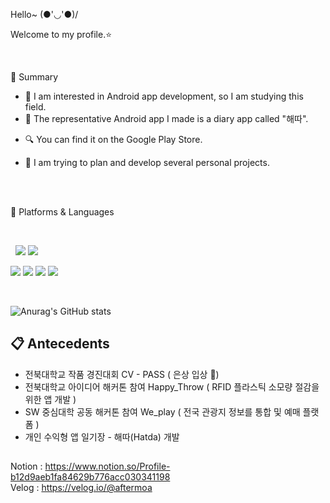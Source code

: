 Hello~ (●'◡'●)/

Welcome to my profile.⭐ 

<br/>
 
📝 Summary

- 🧰 I am interested in Android app development, so I am studying this field.
- 🎨 The representative Android app I made is a diary app called "해따".
* 🔍 You can find it on the Google Play Store.
- 🥽 I am trying to plan and develop several personal projects.

<br/>
<br/>

📌 Platforms & Languages

<br/>

&nbsp;&nbsp;<img src="https://img.shields.io/badge/Android-3DDC84?style=flat-square&logo=Android&logoColor=white"/> <img src = "https://img.shields.io/badge/Visual%20Studio%20Code-A566FF?style=flat-square&logo=Visual%20Studio%20Code&logoColor=#007ACC" />
 
<img src="https://img.shields.io/badge/Kotlin-7F52FF?style=flat-square&logo=Kotlin&logoColor=white"/> <img src="https://img.shields.io/badge/JAVA-007396?style=flat-square&logo=JAVA&logoColor=white"/> <img src="https://img.shields.io/badge/Notion-00599C?style=flat-square&logo=Notion&logoColor=white"/> <img src="https://img.shields.io/badge/github-181717?style=flat-square&logo=github&logoColor=white">

<br/>


![Anurag's GitHub stats](https://github-readme-stats.vercel.app/api?username=LeeJungHwan-Dev&show_icons=true&theme=cobalt)


## 📋 Antecedents
- 전북대학교 작품 경진대회 CV - PASS ( 은상 입상 🥈)
- 전북대학교 아이디어 해커톤 참여 Happy_Throw ( RFID 플라스틱 소모량 절감을 위한 앱 개발 )
- SW 중심대학 공동 해커톤 참여 We_play ( 전국 관광지 정보를 통합 및 예매 플랫폼 )
- 개인 수익형 앱 일기장 - 해따(Hatda) 개발

##

Notion : https://www.notion.so/Profile-b12d9aeb1fa84629b776acc030341198 <br/>
Velog : https://velog.io/@aftermoa

